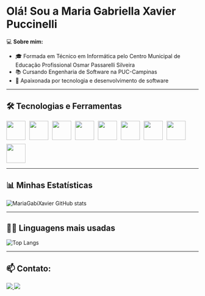 #  Olá! Sou a Maria Gabriella Xavier Puccinelli  

💻 **Sobre mim:**  
- 🎓 Formada em Técnico em Informática pelo Centro Municipal de Educação Profissional Osmar Passarelli Silveira  
- 📚 Cursando Engenharia de Software na PUC-Campinas  
- 🚀 Apaixonada por tecnologia e desenvolvimento de software  

---

## 🛠 Tecnologias e Ferramentas  
<div style="display: flex; gap: 10px; flex-wrap: wrap;">
  <img src="https://cdn.jsdelivr.net/gh/devicons/devicon/icons/c/c-original.svg" width="50" height="50"/>
  <img src="https://cdn.jsdelivr.net/gh/devicons/devicon/icons/cplusplus/cplusplus-original.svg" width="50" height="50"/>
  <img src="https://cdn.jsdelivr.net/gh/devicons/devicon/icons/python/python-original.svg" width="50" height="50"/>
  <img src="https://cdn.jsdelivr.net/gh/devicons/devicon/icons/html5/html5-original.svg" width="50" height="50"/>
  <img src="https://cdn.jsdelivr.net/gh/devicons/devicon/icons/css3/css3-original.svg" width="50" height="50"/>
  <img src="https://cdn.jsdelivr.net/gh/devicons/devicon/icons/javascript/javascript-original.svg" width="50" height="50"/>
  <img src="https://cdn.jsdelivr.net/gh/devicons/devicon/icons/mysql/mysql-original.svg" width="50" height="50"/>
  <img src="https://cdn.jsdelivr.net/gh/devicons/devicon/icons/postgresql/postgresql-original.svg" width="50" height="50"/>
  <img src="https://cdn.jsdelivr.net/gh/devicons/devicon/icons/git/git-original.svg" width="50" height="50"/>
</div>

---

## 📊 Minhas Estatísticas  
![MariaGabiXavier GitHub stats](https://github-readme-stats.vercel.app/api?username=MariaGabiXavier&show_icons=true&theme=radical)

---

## 🧑‍💻 Linguagens mais usadas  
![Top Langs](https://github-readme-stats.vercel.app/api/top-langs/?username=MariaGabiXavier&layout=compact&theme=radical)

---

## 📫 **Contato:**  
<div>
  <a href="https://www.linkedin.com/in/maria-gabriella-xavier-puccinelli/">
    <img src="https://img.shields.io/badge/LinkedIn-0A66C2?style=for-the-badge&logo=linkedin&logoColor=white" />
  </a>
  <a href="https://github.com/MariaGabiXavier">
    <img src="https://img.shields.io/badge/GitHub-000?style=for-the-badge&logo=github&logoColor=white" />
  </a>
</div>    
